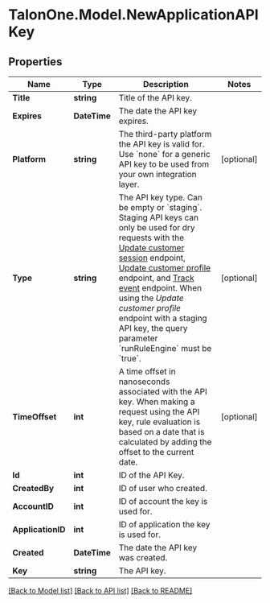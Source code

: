 # TalonOne.Model.NewApplicationAPIKey
## Properties

Name | Type | Description | Notes
------------ | ------------- | ------------- | -------------
**Title** | **string** | Title of the API key. | 
**Expires** | **DateTime** | The date the API key expires. | 
**Platform** | **string** | The third-party platform the API key is valid for. Use &#x60;none&#x60; for a generic API key to be used from your own integration layer.  | [optional] 
**Type** | **string** | The API key type. Can be empty or &#x60;staging&#x60;.  Staging API keys can only be used for dry requests with the [Update customer session](https://docs.talon.one/integration-api#tag/Customer-sessions/operation/updateCustomerSessionV2) endpoint, [Update customer profile](https://docs.talon.one/integration-api#tag/Customer-profiles/operation/updateCustomerProfileV2) endpoint, and [Track event](https://docs.talon.one/integration-api#tag/Events/operation/trackEventV2) endpoint.  When using the _Update customer profile_ endpoint with a staging API key, the query parameter &#x60;runRuleEngine&#x60; must be &#x60;true&#x60;.  | [optional] 
**TimeOffset** | **int** | A time offset in nanoseconds associated with the API key. When making a request using the API key, rule evaluation is based on a date that is calculated by adding the offset to the current date.  | [optional] 
**Id** | **int** | ID of the API Key. | 
**CreatedBy** | **int** | ID of user who created. | 
**AccountID** | **int** | ID of account the key is used for. | 
**ApplicationID** | **int** | ID of application the key is used for. | 
**Created** | **DateTime** | The date the API key was created. | 
**Key** | **string** | The API key. | 

[[Back to Model list]](../README.md#documentation-for-models) [[Back to API list]](../README.md#documentation-for-api-endpoints) [[Back to README]](../README.md)

